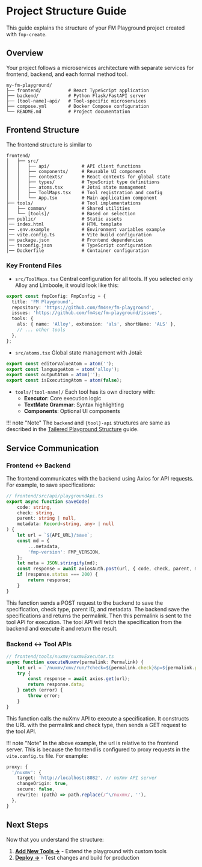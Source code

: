 # Project Structure Guide

This guide explains the structure of your FM Playground project created with `fmp-create`.

## Overview

Your project follows a microservices architecture with separate services for frontend, backend, and each formal method tool.

```
my-fm-playground/
├── frontend/          # React TypeScript application
├── backend/           # Python Flask/FastAPI server  
├── [tool-name]-api/   # Tool-specific microservices
├── compose.yml        # Docker Compose configuration
└── README.md          # Project documentation
```

## Frontend Structure

The frontend structure is similar to 

```
frontend/
│   ├── src/
│   │   ├── api/            # API client functions
│   │   ├── components/     # Reusable UI components
│   │   ├── contexts/       # React contexts for global state
│   │   ├── types/          # TypeScript type definitions
│   │   ├── atoms.tsx       # Jotai state management
│   │   ├── ToolMaps.tsx    # Tool registration and config
│   │   └── App.tsx         # Main application component
├── tools/                  # Tool implementations
│   ├── common/             # Shared utilities
│   └── [tools]/            # Based on selection
├── public/                 # Static assets
│── index.html              # HTML template
│── .env.example            # Environment variables example
│── vite.config.ts          # Vite build configuration
│── package.json            # Frontend dependencies
│── tsconfig.json           # TypeScript configuration
│── Dockerfile              # Container configuration
```

### Key Frontend Files

- `src/ToolMaps.tsx`
Central configuration for all tools. If you selected only Alloy and Limboole, it would look like this:

```typescript
export const fmpConfig: FmpConfig = {
  title: 'FM Playground',
  repository: 'https://github.com/fm4se/fm-playground',
  issues: 'https://github.com/fm4se/fm-playground/issues',
  tools: {
    als: { name: 'Alloy', extension: 'als', shortName: 'ALS' },
    // ... other tools
  },
};
```

- `src/atoms.tsx`
Global state management with Jotai:

```typescript
export const editorValueAtom = atom('');
export const languageAtom = atom('alloy');
export const outputAtom = atom('');
export const isExecutingAtom = atom(false);
```

- `tools/[tool-name]/`
Each tool has its own directory with:
    - **Executor**: Core execution logic
    - **TextMate Grammar**: Syntax highlighting
    - **Components**: Optional UI components

!!! note "Note"
    The ``backend`` and `{tool}-api` structures are same as described in the [Tailered Playground Structure](../tailered-playground/project-structure.md#backend-architecture) guide.


## Service Communication

### Frontend ↔ Backend

The frontend communicates with the backend using Axios for API requests. For example, to save specifications:

```typescript
// frontend/src/api/playgroundApi.ts
export async function saveCode(
    code: string,
    check: string,
    parent: string | null,
    metadata: Record<string, any> | null
) {
    let url = `${API_URL}/save`;
    const md = {
        ...metadata,
        'fmp-version': FMP_VERSION,
    };
    let meta = JSON.stringify(md);
    const response = await axiosAuth.post(url, { code, check, parent, meta });
    if (response.status === 200) {
        return response;
    }
}
```

This function sends a POST request to the backend to save the specification, check type, parent ID, and metadata. The backend save the specifications and returns the permalink. Then this permalink is sent to the tool API for execution. The tool API will fetch the specification from the backend and execute it and return the result.

### Backend ↔ Tool APIs

```typescript
// frontend/tools/nuxmv/nuxmvExecutor.ts
async function executeNuxmv(permalink: Permalink) {
    let url = `/nuxmv/xmv/run/?check=${permalink.check}&p=${permalink.permalink}`;
    try {
        const response = await axios.get(url);
        return response.data;
    } catch (error) {
        throw error;
    }
}
```
This function calls the nuXmv API to execute a specification. It constructs the URL with the permalink and check type, then sends a GET request to the tool API.

!!! note "Note"
    In the above example, the url is relative to the frontend server. This is because the frontend is configured to proxy requests in the `vite.config.ts` file. For example: 
```typescript
proxy: {
  '/nuxmv': {
    target: 'http://localhost:8082', // nuXmv API server
    changeOrigin: true,
    secure: false,
    rewrite: (path) => path.replace(/^\/nuxmv/, ''),
  },
}
```











## Next Steps

Now that you understand the structure:

1. **[Add New Tools →](../../development/adding-tools.md)** - Extend the playground with custom tools
2. **[Deploy →](../../development/deployment.md)** - Test changes and build for production

